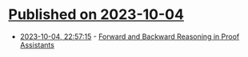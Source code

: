 # [Published on 2023-10-04](index.md)

* [2023-10-04, 22:57:15](https://lobste.rs/s/bj5ztk/forward_backward_reasoning_proof) - [Forward and Backward Reasoning in Proof Assistants](https://concerningquality.com/proof-assistants-direction/)
